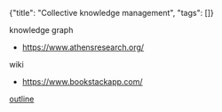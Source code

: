 {"title": "Collective knowledge management", "tags": []}

knowledge graph
* https://www.athensresearch.org/

wiki
* https://www.bookstackapp.com/

[outline](https://www.getoutline.com/)

